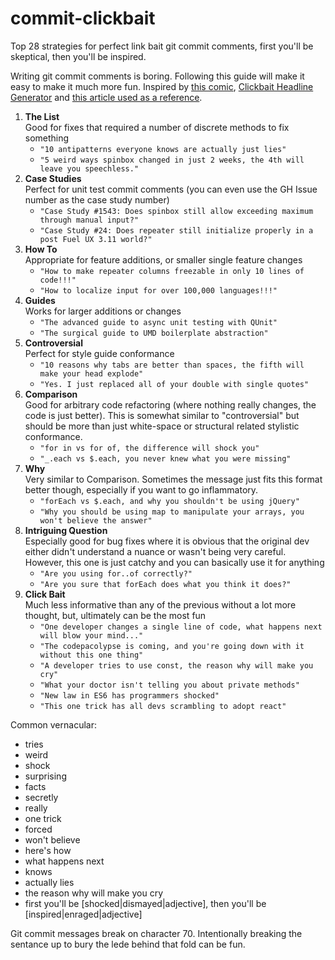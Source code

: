 # commit-clickbait
Top 28 strategies for perfect link bait git commit comments, first you'll be skeptical, then you'll be inspired.

Writing git commit comments is boring. Following this guide will make it easy to make it much more fun. Inspired by [this comic](http://www.commitstrip.com/en/2014/08/07/our-cto-has-discovered-an-incredible-way-of-making-developers-read-his-commit-messages-you-wont-even-believe-how-he-did-it/), [Clickbait Headline Generator](http://community.usvsth3m.com/generator/clickbait-headline-generator) and [this article used as a reference](http://www.blogtyrant.com/link-bait-get-more-email-subscribers/).

1. **The List**  
  Good for fixes that required a number of discrete methods to fix something  
    - `"10 antipatterns everyone knows are actually just lies"`  
    - `"5 weird ways spinbox changed in just 2 weeks, the 4th will leave you speechless."`  
2. **Case Studies**  
  Perfect for unit test commit comments (you can even use the GH Issue number as the case study number)  
    - `"Case Study #1543: Does spinbox still allow exceeding maximum through manual input?"`  
    - `"Case Study #24: Does repeater still initialize properly in a post Fuel UX 3.11 world?"`  
3. **How To**  
  Appropriate for feature additions, or smaller single feature changes  
    - `"How to make repeater columns freezable in only 10 lines of code!!!"`  
    - `"How to localize input for over 100,000 languages!!!"`  
4. **Guides**  
  Works for larger additions or changes  
    - `"The advanced guide to async unit testing with QUnit"`  
    - `"The surgical guide to UMD boilerplate abstraction"` 
5. **Controversial**  
  Perfect for style guide conformance  
    - `"10 reasons why tabs are better than spaces, the fifth will make your head explode"`  
    - `"Yes. I just replaced all of your double with single quotes"`  
6. **Comparison**  
  Good for arbitrary code refactoring (where nothing really changes, the code is just better). This is somewhat similar to "controversial" but should be more than just white-space or structural related stylistic conformance.  
    - `"for in vs for of, the difference will shock you"`  
    - `"_.each vs $.each, you never knew what you were missing"`  
7. **Why**  
  Very similar to Comparison. Sometimes the message just fits this format better though, especially if you want to go inflammatory.  
    - `"forEach vs $.each, and why you shouldn't be using jQuery"`  
    - `"Why you should be using map to manipulate your arrays, you won't believe the answer"`  
8. **Intriguing Question**  
  Especially good for bug fixes where it is obvious that the original dev either didn't understand a nuance or wasn't being very careful. However, this one is just catchy and you can basically use it for anything  
    - `"Are you using for..of correctly?"`  
    - `"Are you sure that forEach does what you think it does?"`  
9. **Click Bait**  
  Much less informative than any of the previous without a lot more thought, but, ultimately can be the most fun  
    - `"One developer changes a single line of code, what happens next will blow your mind..."`  
    - `"The codepacolypse is coming, and you're going down with it without this one thing"`  
    - `"A developer tries to use const, the reason why will make you cry"`  
    - `"What your doctor isn't telling you about private methods"`  
    - `"New law in ES6 has programmers shocked"`  
    - `"This one trick has all devs scrambling to adopt react"`  


Common vernacular:
  - tries
  - weird
  - shock
  - surprising
  - facts
  - secretly
  - really
  - one trick
  - forced
  - won't believe
  - here's how
  - what happens next
  - knows
  - actually lies
  - the reason why will make you cry
  - first you'll be [shocked|dismayed|adjective], then you'll be [inspired|enraged|adjective]

Git commit messages break on character 70. Intentionally breaking the sentance up to bury the lede behind that fold can be fun.
